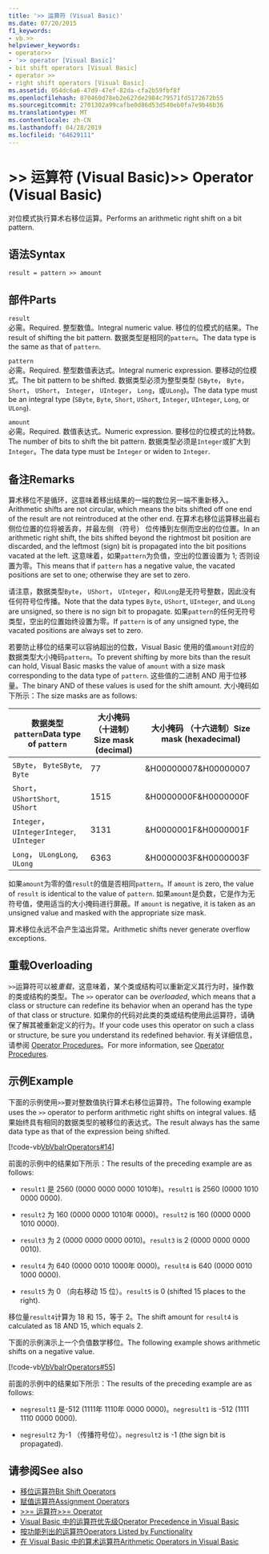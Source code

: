 ```yaml
---
title: '>> 运算符 (Visual Basic)'
ms.date: 07/20/2015
f1_keywords:
- vb.>>
helpviewer_keywords:
- operator>>
- '>> operator [Visual Basic]'
- bit shift operators [Visual Basic]
- operator >>
- right shift operators [Visual Basic]
ms.assetid: 054dc6a6-47d9-47ef-82da-cfa2b59fbf8f
ms.openlocfilehash: 870460d78eb2e627de2984c79571fd5172672b55
ms.sourcegitcommit: 2701302a99cafbe0d86d53d540eb0fa7e9b46b36
ms.translationtype: MT
ms.contentlocale: zh-CN
ms.lasthandoff: 04/28/2019
ms.locfileid: "64629111"
---
```

# <a name="-operator-visual-basic"></a><span data-ttu-id="4b03b-102">>> 运算符 (Visual Basic)</span><span class="sxs-lookup"><span data-stu-id="4b03b-102">>> Operator (Visual Basic)</span></span>
<span data-ttu-id="4b03b-103">对位模式执行算术右移位运算。</span><span class="sxs-lookup"><span data-stu-id="4b03b-103">Performs an arithmetic right shift on a bit pattern.</span></span>  
  
## <a name="syntax"></a><span data-ttu-id="4b03b-104">语法</span><span class="sxs-lookup"><span data-stu-id="4b03b-104">Syntax</span></span>  
  
```  
result = pattern >> amount  
```  
  
## <a name="parts"></a><span data-ttu-id="4b03b-105">部件</span><span class="sxs-lookup"><span data-stu-id="4b03b-105">Parts</span></span>  
 `result`  
 <span data-ttu-id="4b03b-106">必需。</span><span class="sxs-lookup"><span data-stu-id="4b03b-106">Required.</span></span> <span data-ttu-id="4b03b-107">整型数值。</span><span class="sxs-lookup"><span data-stu-id="4b03b-107">Integral numeric value.</span></span> <span data-ttu-id="4b03b-108">移位的位模式的结果。</span><span class="sxs-lookup"><span data-stu-id="4b03b-108">The result of shifting the bit pattern.</span></span> <span data-ttu-id="4b03b-109">数据类型是相同的`pattern`。</span><span class="sxs-lookup"><span data-stu-id="4b03b-109">The data type is the same as that of `pattern`.</span></span>  
  
 `pattern`  
 <span data-ttu-id="4b03b-110">必需。</span><span class="sxs-lookup"><span data-stu-id="4b03b-110">Required.</span></span> <span data-ttu-id="4b03b-111">整型数值表达式。</span><span class="sxs-lookup"><span data-stu-id="4b03b-111">Integral numeric expression.</span></span> <span data-ttu-id="4b03b-112">要移动的位模式。</span><span class="sxs-lookup"><span data-stu-id="4b03b-112">The bit pattern to be shifted.</span></span> <span data-ttu-id="4b03b-113">数据类型必须为整型类型 (`SByte`， `Byte`， `Short`， `UShort`， `Integer`， `UInteger`， `Long`，或`ULong`)。</span><span class="sxs-lookup"><span data-stu-id="4b03b-113">The data type must be an integral type (`SByte`, `Byte`, `Short`, `UShort`, `Integer`, `UInteger`, `Long`, or `ULong`).</span></span>  
  
 `amount`  
 <span data-ttu-id="4b03b-114">必需。</span><span class="sxs-lookup"><span data-stu-id="4b03b-114">Required.</span></span> <span data-ttu-id="4b03b-115">数值表达式。</span><span class="sxs-lookup"><span data-stu-id="4b03b-115">Numeric expression.</span></span> <span data-ttu-id="4b03b-116">要移位的位模式的比特数。</span><span class="sxs-lookup"><span data-stu-id="4b03b-116">The number of bits to shift the bit pattern.</span></span> <span data-ttu-id="4b03b-117">数据类型必须是`Integer`或扩大到`Integer`。</span><span class="sxs-lookup"><span data-stu-id="4b03b-117">The data type must be `Integer` or widen to `Integer`.</span></span>  
  
## <a name="remarks"></a><span data-ttu-id="4b03b-118">备注</span><span class="sxs-lookup"><span data-stu-id="4b03b-118">Remarks</span></span>  
 <span data-ttu-id="4b03b-119">算术移位不是循环，这意味着移出结果的一端的数位另一端不重新移入。</span><span class="sxs-lookup"><span data-stu-id="4b03b-119">Arithmetic shifts are not circular, which means the bits shifted off one end of the result are not reintroduced at the other end.</span></span> <span data-ttu-id="4b03b-120">在算术右移位运算移出最右侧位位置的位将被丢弃，并最左侧 （符号） 位传播到左侧而空出的位位置。</span><span class="sxs-lookup"><span data-stu-id="4b03b-120">In an arithmetic right shift, the bits shifted beyond the rightmost bit position are discarded, and the leftmost (sign) bit is propagated into the bit positions vacated at the left.</span></span> <span data-ttu-id="4b03b-121">这意味着，如果`pattern`为负值，空出的位置设置为 1; 否则设置为零。</span><span class="sxs-lookup"><span data-stu-id="4b03b-121">This means that if `pattern` has a negative value, the vacated positions are set to one; otherwise they are set to zero.</span></span>  
  
 <span data-ttu-id="4b03b-122">请注意，数据类型`Byte`， `UShort`， `UInteger`，和`ULong`是无符号整数，因此没有任何符号位传播。</span><span class="sxs-lookup"><span data-stu-id="4b03b-122">Note that the data types `Byte`, `UShort`, `UInteger`, and `ULong` are unsigned, so there is no sign bit to propagate.</span></span> <span data-ttu-id="4b03b-123">如果`pattern`的任何无符号类型，空出的位置始终设置为零。</span><span class="sxs-lookup"><span data-stu-id="4b03b-123">If `pattern` is of any unsigned type, the vacated positions are always set to zero.</span></span>  
  
 <span data-ttu-id="4b03b-124">若要防止移位的结果可以容纳超出的位数，Visual Basic 使用的值`amount`对应的数据类型大小掩码`pattern`。</span><span class="sxs-lookup"><span data-stu-id="4b03b-124">To prevent shifting by more bits than the result can hold, Visual Basic masks the value of `amount` with a size mask corresponding to the data type of `pattern`.</span></span> <span data-ttu-id="4b03b-125">这些值的二进制 AND 用于位移量。</span><span class="sxs-lookup"><span data-stu-id="4b03b-125">The binary AND of these values is used for the shift amount.</span></span> <span data-ttu-id="4b03b-126">大小掩码如下所示：</span><span class="sxs-lookup"><span data-stu-id="4b03b-126">The size masks are as follows:</span></span>  
  
|<span data-ttu-id="4b03b-127">数据类型 `pattern`</span><span class="sxs-lookup"><span data-stu-id="4b03b-127">Data type of `pattern`</span></span>|<span data-ttu-id="4b03b-128">大小掩码 （十进制）</span><span class="sxs-lookup"><span data-stu-id="4b03b-128">Size mask (decimal)</span></span>|<span data-ttu-id="4b03b-129">大小掩码 （十六进制）</span><span class="sxs-lookup"><span data-stu-id="4b03b-129">Size mask (hexadecimal)</span></span>|  
|----------------------------|---------------------------|-------------------------------|  
|<span data-ttu-id="4b03b-130">`SByte`， `Byte`</span><span class="sxs-lookup"><span data-stu-id="4b03b-130">`SByte`, `Byte`</span></span>|<span data-ttu-id="4b03b-131">7</span><span class="sxs-lookup"><span data-stu-id="4b03b-131">7</span></span>|<span data-ttu-id="4b03b-132">&H00000007</span><span class="sxs-lookup"><span data-stu-id="4b03b-132">&H00000007</span></span>|  
|<span data-ttu-id="4b03b-133">`Short`， `UShort`</span><span class="sxs-lookup"><span data-stu-id="4b03b-133">`Short`, `UShort`</span></span>|<span data-ttu-id="4b03b-134">15</span><span class="sxs-lookup"><span data-stu-id="4b03b-134">15</span></span>|<span data-ttu-id="4b03b-135">&H0000000F</span><span class="sxs-lookup"><span data-stu-id="4b03b-135">&H0000000F</span></span>|  
|<span data-ttu-id="4b03b-136">`Integer`， `UInteger`</span><span class="sxs-lookup"><span data-stu-id="4b03b-136">`Integer`, `UInteger`</span></span>|<span data-ttu-id="4b03b-137">31</span><span class="sxs-lookup"><span data-stu-id="4b03b-137">31</span></span>|<span data-ttu-id="4b03b-138">&H0000001F</span><span class="sxs-lookup"><span data-stu-id="4b03b-138">&H0000001F</span></span>|  
|<span data-ttu-id="4b03b-139">`Long`， `ULong`</span><span class="sxs-lookup"><span data-stu-id="4b03b-139">`Long`, `ULong`</span></span>|<span data-ttu-id="4b03b-140">63</span><span class="sxs-lookup"><span data-stu-id="4b03b-140">63</span></span>|<span data-ttu-id="4b03b-141">&H0000003F</span><span class="sxs-lookup"><span data-stu-id="4b03b-141">&H0000003F</span></span>|  
  
 <span data-ttu-id="4b03b-142">如果`amount`为零的值`result`的值是否相同`pattern`。</span><span class="sxs-lookup"><span data-stu-id="4b03b-142">If `amount` is zero, the value of `result` is identical to the value of `pattern`.</span></span> <span data-ttu-id="4b03b-143">如果`amount`是负数，它是作为无符号值，使用适当的大小掩码进行屏蔽。</span><span class="sxs-lookup"><span data-stu-id="4b03b-143">If `amount` is negative, it is taken as an unsigned value and masked with the appropriate size mask.</span></span>  
  
 <span data-ttu-id="4b03b-144">算术移位永远不会产生溢出异常。</span><span class="sxs-lookup"><span data-stu-id="4b03b-144">Arithmetic shifts never generate overflow exceptions.</span></span>  
  
## <a name="overloading"></a><span data-ttu-id="4b03b-145">重载</span><span class="sxs-lookup"><span data-stu-id="4b03b-145">Overloading</span></span>  
 <span data-ttu-id="4b03b-146">`>>`运算符可以被*重载*，这意味着，某个类或结构可以重新定义其行为时，操作数的类或结构的类型。</span><span class="sxs-lookup"><span data-stu-id="4b03b-146">The `>>` operator can be *overloaded*, which means that a class or structure can redefine its behavior when an operand has the type of that class or structure.</span></span> <span data-ttu-id="4b03b-147">如果你的代码对此类的类或结构使用此运算符，请确保了解其被重新定义的行为。</span><span class="sxs-lookup"><span data-stu-id="4b03b-147">If your code uses this operator on such a class or structure, be sure you understand its redefined behavior.</span></span> <span data-ttu-id="4b03b-148">有关详细信息，请参阅 [Operator Procedures](../../../visual-basic/programming-guide/language-features/procedures/operator-procedures.md)。</span><span class="sxs-lookup"><span data-stu-id="4b03b-148">For more information, see [Operator Procedures](../../../visual-basic/programming-guide/language-features/procedures/operator-procedures.md).</span></span>  
  
## <a name="example"></a><span data-ttu-id="4b03b-149">示例</span><span class="sxs-lookup"><span data-stu-id="4b03b-149">Example</span></span>  
 <span data-ttu-id="4b03b-150">下面的示例使用`>>`要对整数值执行算术右移位运算符。</span><span class="sxs-lookup"><span data-stu-id="4b03b-150">The following example uses the `>>` operator to perform arithmetic right shifts on integral values.</span></span> <span data-ttu-id="4b03b-151">结果始终具有相同的数据类型的被移位的表达式。</span><span class="sxs-lookup"><span data-stu-id="4b03b-151">The result always has the same data type as that of the expression being shifted.</span></span>  
  
 [!code-vb[VbVbalrOperators#14](~/samples/snippets/visualbasic/VS_Snippets_VBCSharp/VbVbalrOperators/VB/Class1.vb#14)]  
  
 <span data-ttu-id="4b03b-152">前面的示例中的结果如下所示：</span><span class="sxs-lookup"><span data-stu-id="4b03b-152">The results of the preceding example are as follows:</span></span>  
  
- <span data-ttu-id="4b03b-153">`result1` 是 2560 (0000 0000 0000 1010年)。</span><span class="sxs-lookup"><span data-stu-id="4b03b-153">`result1` is 2560 (0000 1010 0000 0000).</span></span>  
  
- <span data-ttu-id="4b03b-154">`result2` 为 160 (0000 0000 1010年 0000)。</span><span class="sxs-lookup"><span data-stu-id="4b03b-154">`result2` is 160 (0000 0000 1010 0000).</span></span>  
  
- <span data-ttu-id="4b03b-155">`result3` 为 2 (0000 0000 0000 0010)。</span><span class="sxs-lookup"><span data-stu-id="4b03b-155">`result3` is 2 (0000 0000 0000 0010).</span></span>  
  
- <span data-ttu-id="4b03b-156">`result4` 为 640 (0000 0010 1000年 0000)。</span><span class="sxs-lookup"><span data-stu-id="4b03b-156">`result4` is 640 (0000 0010 1000 0000).</span></span>  
  
- <span data-ttu-id="4b03b-157">`result5` 为 0 （向右移动 15 位）。</span><span class="sxs-lookup"><span data-stu-id="4b03b-157">`result5` is 0 (shifted 15 places to the right).</span></span>  
  
 <span data-ttu-id="4b03b-158">移位量`result4`计算为 18 和 15，等于 2。</span><span class="sxs-lookup"><span data-stu-id="4b03b-158">The shift amount for `result4` is calculated as 18 AND 15, which equals 2.</span></span>  
  
 <span data-ttu-id="4b03b-159">下面的示例演示上一个负值数学移位。</span><span class="sxs-lookup"><span data-stu-id="4b03b-159">The following example shows arithmetic shifts on a negative value.</span></span>  
  
 [!code-vb[VbVbalrOperators#55](~/samples/snippets/visualbasic/VS_Snippets_VBCSharp/VbVbalrOperators/VB/Class1.vb#55)]  
  
 <span data-ttu-id="4b03b-160">前面的示例中的结果如下所示：</span><span class="sxs-lookup"><span data-stu-id="4b03b-160">The results of the preceding example are as follows:</span></span>  
  
- <span data-ttu-id="4b03b-161">`negresult1` 是-512 (1111年 1110年 0000 0000)。</span><span class="sxs-lookup"><span data-stu-id="4b03b-161">`negresult1` is -512 (1111 1110 0000 0000).</span></span>  
  
- <span data-ttu-id="4b03b-162">`negresult2` 为-1 （传播符号位）。</span><span class="sxs-lookup"><span data-stu-id="4b03b-162">`negresult2` is -1 (the sign bit is propagated).</span></span>  
  
## <a name="see-also"></a><span data-ttu-id="4b03b-163">请参阅</span><span class="sxs-lookup"><span data-stu-id="4b03b-163">See also</span></span>

- [<span data-ttu-id="4b03b-164">移位运算符</span><span class="sxs-lookup"><span data-stu-id="4b03b-164">Bit Shift Operators</span></span>](../../../visual-basic/language-reference/operators/bit-shift-operators.md)
- [<span data-ttu-id="4b03b-165">赋值运算符</span><span class="sxs-lookup"><span data-stu-id="4b03b-165">Assignment Operators</span></span>](../../../visual-basic/language-reference/operators/assignment-operators.md)
- [<span data-ttu-id="4b03b-166">>>= 运算符</span><span class="sxs-lookup"><span data-stu-id="4b03b-166">>>= Operator</span></span>](../../../visual-basic/language-reference/operators/right-shift-assignment-operator.md)
- [<span data-ttu-id="4b03b-167">Visual Basic 中的运算符优先级</span><span class="sxs-lookup"><span data-stu-id="4b03b-167">Operator Precedence in Visual Basic</span></span>](../../../visual-basic/language-reference/operators/operator-precedence.md)
- [<span data-ttu-id="4b03b-168">按功能列出的运算符</span><span class="sxs-lookup"><span data-stu-id="4b03b-168">Operators Listed by Functionality</span></span>](../../../visual-basic/language-reference/operators/operators-listed-by-functionality.md)
- [<span data-ttu-id="4b03b-169">在 Visual Basic 中的算术运算符</span><span class="sxs-lookup"><span data-stu-id="4b03b-169">Arithmetic Operators in Visual Basic</span></span>](../../../visual-basic/programming-guide/language-features/operators-and-expressions/arithmetic-operators.md)
